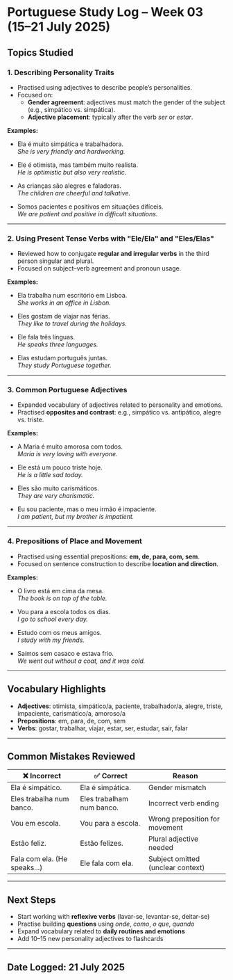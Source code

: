 # Portuguese Study Log – Week 03 (15–21 July 2025)

## Topics Studied

### 1. **Describing Personality Traits**
- Practised using adjectives to describe people’s personalities.
- Focused on:
  - **Gender agreement**: adjectives must match the gender of the subject (e.g., simpático vs. simpática).
  - **Adjective placement**: typically after the verb *ser* or *estar*.

**Examples:**
- Ela é muito simpática e trabalhadora.  
  *She is very friendly and hardworking.*

- Ele é otimista, mas também muito realista.  
  *He is optimistic but also very realistic.*

- As crianças são alegres e faladoras.  
  *The children are cheerful and talkative.*

- Somos pacientes e positivos em situações difíceis.  
  *We are patient and positive in difficult situations.*

---

### 2. **Using Present Tense Verbs with "Ele/Ela" and "Eles/Elas"**
- Reviewed how to conjugate **regular and irregular verbs** in the third person singular and plural.
- Focused on subject–verb agreement and pronoun usage.

**Examples:**
- Ela trabalha num escritório em Lisboa.  
  *She works in an office in Lisbon.*

- Eles gostam de viajar nas férias.  
  *They like to travel during the holidays.*

- Ele fala três línguas.  
  *He speaks three languages.*

- Elas estudam português juntas.  
  *They study Portuguese together.*

---

### 3. **Common Portuguese Adjectives**
- Expanded vocabulary of adjectives related to personality and emotions.
- Practised **opposites and contrast**: e.g., simpático vs. antipático, alegre vs. triste.

**Examples:**
- A Maria é muito amorosa com todos.  
  *Maria is very loving with everyone.*

- Ele está um pouco triste hoje.  
  *He is a little sad today.*

- Eles são muito carismáticos.  
  *They are very charismatic.*

- Eu sou paciente, mas o meu irmão é impaciente.  
  *I am patient, but my brother is impatient.*

---

### 4. **Prepositions of Place and Movement**
- Practised using essential prepositions: **em, de, para, com, sem**.
- Focused on sentence construction to describe **location and direction**.

**Examples:**
- O livro está em cima da mesa.  
  *The book is on top of the table.*

- Vou para a escola todos os dias.  
  *I go to school every day.*

- Estudo com os meus amigos.  
  *I study with my friends.*

- Saímos sem casaco e estava frio.  
  *We went out without a coat, and it was cold.*

---

## Vocabulary Highlights
- **Adjectives**: otimista, simpático/a, paciente, trabalhador/a, alegre, triste, impaciente, carismático/a, amoroso/a  
- **Prepositions**: em, para, de, com, sem  
- **Verbs**: gostar, trabalhar, viajar, estar, ser, estudar, sair, falar

---

## Common Mistakes Reviewed

| ❌ Incorrect | ✅ Correct | Reason |
|-------------|------------|--------|
| Ela é simpático. | Ela é simpática. | Gender mismatch |
| Eles trabalha num banco. | Eles trabalham num banco. | Incorrect verb ending |
| Vou em escola. | Vou para a escola. | Wrong preposition for movement |
| Estão feliz. | Estão felizes. | Plural adjective needed |
| Fala com ela. (He speaks...) | Ele fala com ela. | Subject omitted (unclear context) |

---

## Next Steps
- Start working with **reflexive verbs** (lavar-se, levantar-se, deitar-se)  
- Practise building **questions** using *onde*, *como*, *o que*, *quando*  
- Expand vocabulary related to **daily routines and emotions**  
- Add 10–15 new personality adjectives to flashcards

---

## Date Logged: 21 July 2025
